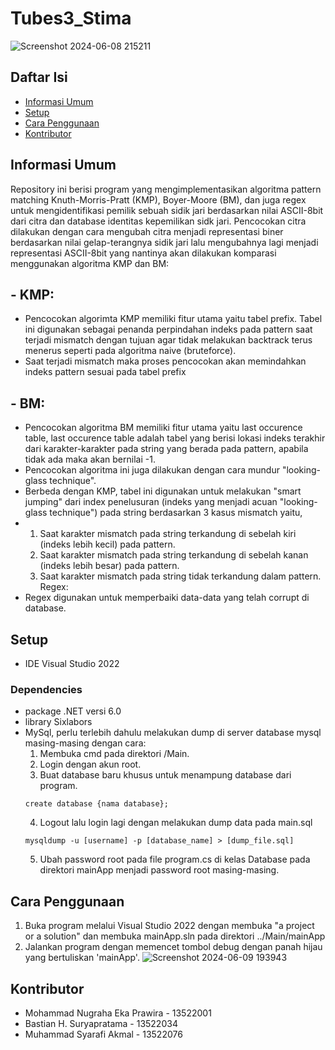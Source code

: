 # Tubes3_Stima

![Screenshot 2024-06-08 215211](https://github.com/Akmal2205/Tubes3_C-sharp-apek/assets/131881654/fdea3964-cdd1-4e25-89fe-0abc33290ef9)

## Daftar Isi
- [Informasi Umum](#informasi-umum)
- [Setup](#setup)
- [Cara Penggunaan](#cara-penggunaan)
- [Kontributor](#kontributor)

## Informasi Umum

Repository ini berisi program yang mengimplementasikan algoritma pattern matching Knuth-Morris-Pratt (KMP), Boyer-Moore (BM), dan juga regex untuk mengidentifikasi pemilik sebuah sidik jari berdasarkan nilai ASCII-8bit dari citra dan database identitas kepemilikan sidk jari.
Pencocokan citra dilakukan dengan cara mengubah citra menjadi representasi biner berdasarkan nilai gelap-terangnya sidik jari lalu mengubahnya lagi menjadi representasi ASCII-8bit yang nantinya akan dilakukan komparasi menggunakan algoritma KMP dan BM:
## - KMP:
- Pencocokan algorimta KMP memiliki fitur utama yaitu tabel prefix. Tabel ini digunakan sebagai penanda perpindahan indeks pada pattern saat terjadi mismatch dengan tujuan agar tidak melakukan backtrack terus menerus seperti pada algoritma naive (bruteforce).
- Saat terjadi mismatch maka proses pencocokan akan memindahkan indeks pattern sesuai pada tabel prefix
## - BM:
- Pencocokan algoritma BM memiliki fitur utama yaitu last occurence table, last occurence table adalah tabel yang berisi lokasi indeks terakhir dari karakter-karakter pada string yang berada pada pattern, apabila tidak ada maka akan bernilai -1.
- Pencocokan algoritma ini juga dilakukan dengan cara mundur "looking-glass technique". 
- Berbeda dengan KMP, tabel ini digunakan untuk melakukan "smart jumping" dari index penelusuran (indeks yang menjadi acuan "looking-glass technique") pada string berdasarkan 3 kasus mismatch yaitu,
- 1) Saat karakter mismatch pada string terkandung di sebelah kiri (indeks lebih kecil) pada pattern.
  2) Saat karakter mismatch pada string terkandung di sebelah kanan (indeks lebih besar) pada pattern.
  3) Saat karakter mismatch pada string tidak terkandung dalam pattern.
Regex:
- Regex digunakan untuk memperbaiki data-data yang telah corrupt di database.

## Setup
- IDE Visual Studio 2022
### Dependencies
- package .NET versi 6.0
- library Sixlabors
- MySql, perlu terlebih dahulu melakukan dump di server database mysql masing-masing dengan cara:
  1) Membuka cmd pada direktori /Main.
  2) Login dengan akun root.
  3) Buat database baru khusus untuk menampung database dari program.
    ```
    create database {nama database};
    ```
  4) Logout lalu login lagi dengan melakukan dump data pada main.sql
    ```
    mysqldump -u [username] -p [database_name] > [dump_file.sql]
    ```
  5) Ubah password root pada file program.cs di kelas Database pada direktori mainApp menjadi password root masing-masing.
## Cara Penggunaan
1. Buka program melalui Visual Studio 2022 dengan membuka "a project or a solution" dan membuka mainApp.sln pada direktori ../Main/mainApp
2. Jalankan program dengan memencet tombol debug dengan panah hijau yang bertuliskan 'mainApp'.
![Screenshot 2024-06-09 193943](https://github.com/Akmal2205/Tubes3_C-sharp-apek/assets/131881654/f4338969-0920-49f4-a93e-3c4c4729c5c0)

## Kontributor
- Mohammad Nugraha Eka Prawira - 13522001
- Bastian H. Suryapratama - 13522034
- Muhammad Syarafi Akmal - 13522076
